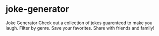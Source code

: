 # joke-generator
Joke Generator
Check out a collection of jokes guarenteed to make you laugh. Filter by genre. Save your favorites. Share with friends and family!
